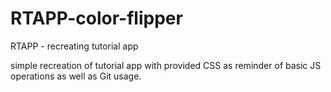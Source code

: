 # RTAPP-color-flipper
RTAPP - recreating tutorial app

simple recreation of tutorial app with provided CSS as reminder of basic JS operations as well as Git usage.
